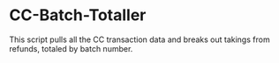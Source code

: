 # CC-Batch-Totaller
This script pulls all the CC transaction data and breaks out takings from refunds, totaled by batch number.
